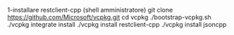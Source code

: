 1-installare restclient-cpp (shell amministratore)
    git clone https://github.com/Microsoft/vcpkg.git
    cd vcpkg
    ./bootstrap-vcpkg.sh
    ./vcpkg integrate install
    ./vcpkg install restclient-cpp
    ./vcpkg install jsoncpp


